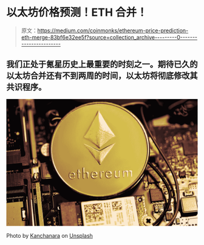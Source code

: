 # 以太坊价格预测！ETH 合并！

> 原文：<https://medium.com/coinmonks/ethereum-price-prediction-eth-merge-83bf6e32ee5f?source=collection_archive---------0----------------------->

## 我们正处于氪星历史上最重要的时刻之一。期待已久的以太坊合并还有不到两周的时间，以太坊将彻底修改其共识程序。

![](img/14f9e9d0ca06b9f1dd425f40409dda4e.png)

Photo by [Kanchanara](https://unsplash.com/@kanchanara?utm_source=medium&utm_medium=referral) on [Unsplash](https://unsplash.com?utm_source=medium&utm_medium=referral)